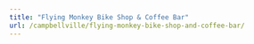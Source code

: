 ```yaml
---
title: "Flying Monkey Bike Shop & Coffee Bar"
url: /campbellville/flying-monkey-bike-shop-and-coffee-bar/
---
```

